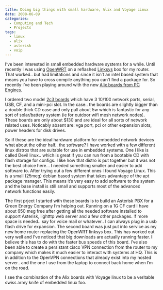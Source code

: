 ```yaml
---
title: Doing big things with small hardware, Alix and Voyage Linux
date: 2008-06-09
categories:
  - Computing and Tech
  - Projects
tags:
  - linux
  - alix
  - asterisk
  - voip
---
```


I’ve been interested in small embedded hardware systems for a while. Until recently I was using [OpenWRT][1] on a reflashed [Linksys][2] box for my router. That worked.. but had limitations and since it isn’t an intel based system that means you have to cross compile anything you can’t find a package for. So recently I’ve been playing around with the new [Alix boards from PC Engines][3].
<!--more-->
I ordered two model [2c3 boards][4] which have 3 10/100 network ports, serial, USB, CF, and a mini-pci slot. In the case.. the boards are slightly bigger than a double thick CD case and only pull about 5w which is fantastic for any sort of solar/battery system (ie for outdoor wifi mesh network nodes). These boards are only about $130 and are ideal for all sorts of network related uses. Noticably absent are: vga port, pci or other expansion slots, power headers for disk drives.

So if these are the ideal hardware platform for embedded network devices what about the other half.. the software? I have worked with a few different linux distros that are suitable for use in embedded systems. One I like is called Devil linux.. which is great if you can run from a bootable CD with flash storage for configs. I like how that distro is put together but it was not the best choice here… I needed something smaller and easier to add software to. After trying out a few different ones I found Voyage Linux. This is a small (25meg) debian based system that takes advantage of the apt package manager. This means it’s very easy to add software to the system and the base install is still small and supports most of the advanced network functions easily.

 [1]: http://openwrt.org/ "http://openwrt.org/"
 [2]: http://en.wikipedia.org/wiki/WRT54G "http://en.wikipedia.org/wiki/WRT54G"
 [3]: http://www.pcengines.ch/alix.htm "http://www.pcengines.ch/alix.htm"
 [4]: http://www.pcengines.ch/alix2c3.htm "http://www.pcengines.ch/alix2c3.htm"

The first prject I started with these boards is to build an Asterisk PBX for a Green Energy Company I’m helping out. Running on a 1G CF card I have about 650 meg free after getting all the needed software installed to support Asterisk, lightttp web server and a few other packages. If more space is needed.. say for voice mail or whatever.. I can always plug in a usb flash drive for expansion. The second board was just put into service as my new home router replacing the OpenWRT linksys box. This has worked out very well and I’ve noticed that big downloads are actually running faster. I believe this has to do with the faster bus speeds of this board. I’ve also been able to create a persistant cisco VPN connection from the router to my company which makes it much easier to interact with systems at HQ. This is in addition to the OpenVPN connections that already exist into my hosted server.. and the one I use from the laptop to connect back home when I’m on the road.

I see the combination of the Alix boards with Voyage linux to be a veritable swiss army knife of embedded linux foo.
